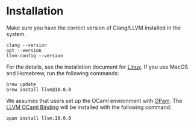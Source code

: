 # Installation
Make sure you have the correct version of Clang/LLVM installed in the system.
```
clang --version
opt --version
llvm-config --version
```
For the details, see the installation document for [Linux](https://apt.llvm.org).
If you use MacOS and Homebrew, run the following commands:
```
brew update
brew install llvm@10.0.0
```

We assumes that users set up the OCaml environment with [OPam](https://opam.ocaml.org).
The [LLVM OCaml Binding](https://llvm.moe/ocaml/index.html) will be installed with the following command:
```
opam install llvm.10.0.0
```
